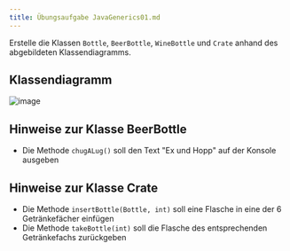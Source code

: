 ```yaml
---
title: Übungsaufgabe JavaGenerics01.md
---
```


Erstelle die Klassen `Bottle`, `BeerBottle`, `WineBottle` und `Crate` anhand des abgebildeten Klassendiagramms.

## Klassendiagramm
![image](https://user-images.githubusercontent.com/47243617/176699182-599b7285-a582-4740-86d8-6c6fcc8edfd1.png)

## Hinweise zur Klasse BeerBottle
- Die Methode `chugALug()` soll den Text "Ex und Hopp" auf der Konsole ausgeben

## Hinweise zur Klasse Crate
- Die Methode `insertBottle(Bottle, int)` soll eine Flasche in eine der 6 Getränkefächer einfügen
- Die Methode `takeBottle(int)` soll die Flasche des entsprechenden Getränkefachs zurückgeben
